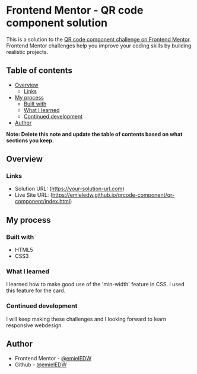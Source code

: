 # Frontend Mentor - QR code component solution

This is a solution to the [QR code component challenge on Frontend Mentor](https://www.frontendmentor.io/challenges/qr-code-component-iux_sIO_H). Frontend Mentor challenges help you improve your coding skills by building realistic projects.

## Table of contents

- [Overview](#overview)
  - [Links](#links)
- [My process](#my-process)
  - [Built with](#built-with)
  - [What I learned](#what-i-learned)
  - [Continued development](#continued-development)
- [Author](#author)

**Note: Delete this note and update the table of contents based on what sections you keep.**

## Overview


### Links

- Solution URL: (https://your-solution-url.com)
- Live Site URL: (https://emieledw.github.io/qrcode-component/qr-component/index.html)

## My process

### Built with

- HTML5
- CSS3

### What I learned

I learned how to make good use of the 'min-width' feature in CSS. I used this feature for the card.

### Continued development

I will keep making these challenges and I looking forward to learn responsive webdesign.

## Author

- Frontend Mentor - [@emielEDW](https://www.frontendmentor.io/profile/EmielEDW)
- Github - [@emielEDW](https://github.com/EmielEDW)
